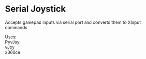 # Serial Joystick
 
Accepts gamepad inputs via serial port and converts them to XInput commands 

Uses:  
PyvJoy  
vJoy  
x360ce  
